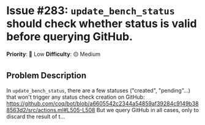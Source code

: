 # Issue #283: `update_bench_status` should check whether status is valid before querying GitHub.

**Priority**: 🚀 Low
**Difficulty**: 🟡 Medium

## Problem Description

In `update_bench_status`, there are a few statuses ("created", "pending"...) that won't trigger any status check creation on GitHub:  https://github.com/coq/bot/blob/a6605542c2344a54859af39284c9149b388563d2/src/actions.ml#L505-L508    But we query GitHub in all cases, only to discard the result of t...
